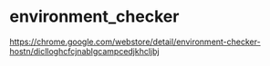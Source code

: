 # environment_checker

https://chrome.google.com/webstore/detail/environment-checker-hostn/diclloghcfcjnablgcampcedjkhcljbj
